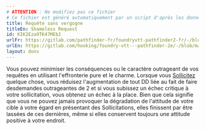 ```yaml
---
# ATTENTION : Ne modifiez pas ce fichier
# Ce fichier est généré automatiquement par un script d'après les données du module Foundry VTT officiel et de sa traduction
title: Requête sans vergogne
titleEn: Shameless Request
id: KIK2Eza9TK47MEb2
urlFr: https://gitlab.com/pathfinder-fr/foundryvtt-pathfinder2-fr/-/blob/master/data/feats/KIK2Eza9TK47MEb2.htm
urlEn: https://gitlab.com/hooking/foundry-vtt---pathfinder-2e/-/blob/master/packs/data/feats.db/shameless-request.json
layout: dons
---
```

Vous pouvez minimiser les conséquences ou le caractère outrageant de vos requêtes en utilisant l'effronterie pure et le charme. Lorsque vous [Sollicitez](../actions/solliciter.html) quelque chose, vous réduisez l'augmentation de tout DD liée au fait de faire desdemandes outrageantes de 2 et si vous subissez un échec critique à votre sollicitation, vous obtenez un échec à la place. Bien que cela signifie que vous ne pouvez jamais provoquer la dégradation de l'attitude de votre cible à votre égard en présentant des Sollicitations, elles finissent par être lassées de ces dernières, même si elles conservent toujours une attitude positive à votre endroit.
